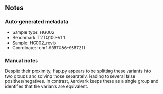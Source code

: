 ## Notes
### Auto-generated metadata
* Sample type: HG002
* Benchmark: T2TQ100-V1.1
* Sample: HG002_revio
* Coordinates: chr1:9357086-9357211

### Manual notes
Despite their proximity, Hap.py appears to be splitting these variants into two groups and solving those separately, leading to several false positives/negatives.
In contrast, Aardvark keeps these as a single group and identifies that the variants are equivalent.
